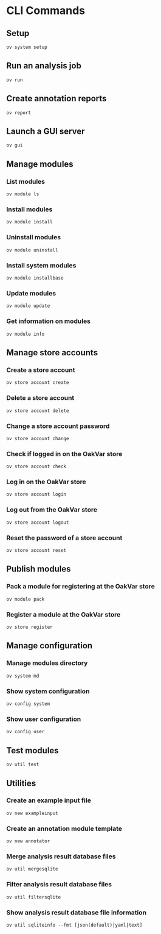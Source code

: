 # CLI Commands

## Setup

    ov system setup

## Run an analysis job

    ov run

## Create annotation reports

    ov report

## Launch a GUI server

    ov gui

## Manage modules

### List modules

	ov module ls
  
### Install modules

	ov module install


### Uninstall modules

	ov module uninstall

### Install system modules

	ov module installbase

### Update modules

	ov module update

### Get information on modules

	ov module info

## Manage store accounts

### Create a store account

    ov store account create

### Delete a store account

    ov store account delete

### Change a store account password

    ov store account change

### Check if logged in on the OakVar store

    ov store account check

### Log in on the OakVar store

    ov store account login

### Log out from the OakVar store

    ov store account logout

### Reset the password of a store account

    ov store account reset

## Publish modules

### Pack a module for registering at the OakVar store

    ov module pack

### Register a module at the OakVar store

    ov store register

## Manage configuration

### Manage modules directory

	ov system md

### Show system configuration

	ov config system

### Show user configuration

    ov config user

## Test modules

	ov util test

## Utilities

### Create an example input file

	ov new exampleinput

### Create an annotation module template

	ov new annotator

### Merge analysis result database files

	ov util mergesqlite

### Filter analysis result database files

	ov util filtersqlite

### Show analysis result database file information

	ov util sqliteinfo --fmt [json(default)|yaml|text]

